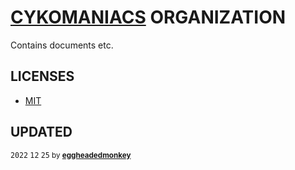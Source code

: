 # [CYKOMANIACS](https://github.com/cykomaniacs) ORGANIZATION

Contains documents etc.

## LICENSES

- [MIT](https://github.com/cykomaniacs/org/blob/af1bb47572cb1a5f5e5fc628d5ca9d68fc5b6194/LICENSE)

## UPDATED

<sub><kbd>2022</kbd> <kbd>12</kbd> <kbd>25</kbd> by [**eggheadedmonkey**](https://github.com/eggheadedmonkey)</sub>

